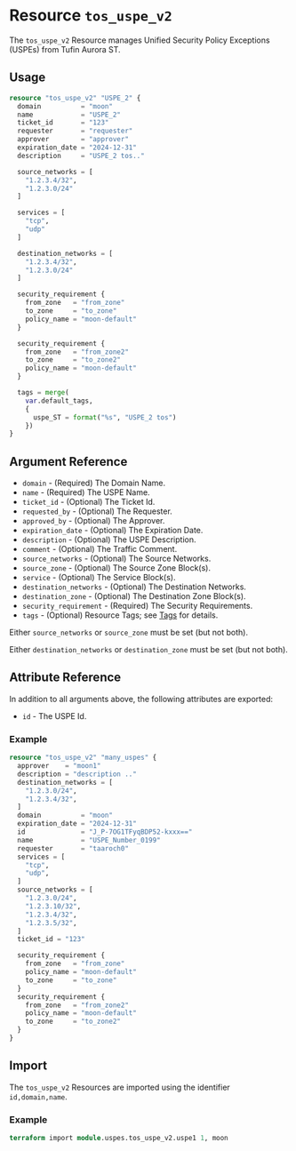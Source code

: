 # Resource `tos_uspe_v2`

The `tos_uspe_v2` Resource manages Unified Security Policy Exceptions (USPEs) from Tufin Aurora ST.

## Usage

```terraform
resource "tos_uspe_v2" "USPE_2" {
  domain          = "moon"
  name            = "USPE_2"
  ticket_id       = "123"
  requester       = "requester"
  approver        = "approver"
  expiration_date = "2024-12-31"
  description     = "USPE_2 tos.."

  source_networks = [
    "1.2.3.4/32",
    "1.2.3.0/24"
  ]

  services = [
    "tcp",
    "udp"
  ]

  destination_networks = [
    "1.2.3.4/32",
    "1.2.3.0/24"
  ]

  security_requirement {
    from_zone   = "from_zone"
    to_zone     = "to_zone"
    policy_name = "moon-default"
  }

  security_requirement {
    from_zone   = "from_zone2"
    to_zone     = "to_zone2"
    policy_name = "moon-default"
  }

  tags = merge(
    var.default_tags,
    {
      uspe_ST = format("%s", "USPE_2 tos")
    })
}
```

## Argument Reference

* `domain` - (Required) The Domain Name.
* `name` - (Required) The USPE Name.
* `ticket_id` - (Optional) The Ticket Id.
* `requested_by` - (Optional) The Requester.
* `approved_by` - (Optional) The Approver.
* `expiration_date` - (Optional) The Expiration Date.
* `description` - (Optional) The USPE Description.
* `comment` - (Optional) The Traffic Comment.
* `source_networks` - (Optional) The Source Networks.
* `source_zone` - (Optional) The Source Zone Block(s).
* `service` - (Optional) The Service Block(s).
* `destination_networks` - (Optional) The Destination Networks.
* `destination_zone` - (Optional) The Destination Zone Block(s).
* `security_requirement` - (Required) The Security Requirements.
* `tags` - (Optional) Resource Tags; see [Tags](tag.md) for details.

Either `source_networks` or `source_zone` must be set (but not both).

Either `destination_networks` or `destination_zone` must be set (but not both).

## Attribute Reference

In addition to all arguments above, the following attributes are exported:

* `id` - The USPE Id.

### Example

```terraform
resource "tos_uspe_v2" "many_uspes" {
  approver    = "moon1"
  description = "description .."
  destination_networks = [
    "1.2.3.0/24",
    "1.2.3.4/32",
  ]
  domain          = "moon"
  expiration_date = "2024-12-31"
  id              = "J_P-7OG1TFyqBDP52-kxxx=="
  name            = "USPE_Number_0199"
  requester       = "taaroch0"
  services = [
    "tcp",
    "udp",
  ]
  source_networks = [
    "1.2.3.0/24",
    "1.2.3.10/32",
    "1.2.3.4/32",
    "1.2.3.5/32",
  ]
  ticket_id = "123"

  security_requirement {
    from_zone   = "from_zone"
    policy_name = "moon-default"
    to_zone     = "to_zone"
  }
  security_requirement {
    from_zone   = "from_zone2"
    policy_name = "moon-default"
    to_zone     = "to_zone2"
  }
}
```

## Import

The `tos_uspe_v2` Resources are imported using the identifier `id,domain,name`.

### Example

```terraform
terraform import module.uspes.tos_uspe_v2.uspe1 1, moon
```
